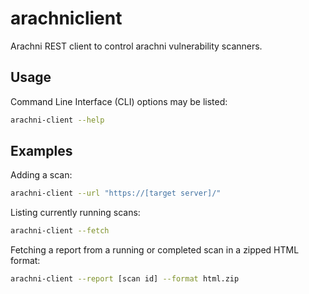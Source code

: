 # arachniclient

Arachni REST client to control arachni vulnerability scanners.

## Usage

Command Line Interface (CLI) options may be listed:

```sh
arachni-client --help
```

## Examples

Adding a scan:

```sh
arachni-client --url "https://[target server]/"
```

Listing currently running scans:

```sh
arachni-client --fetch
```

Fetching a report from a running or completed scan in a zipped HTML format:

```sh
arachni-client --report [scan id] --format html.zip
```
